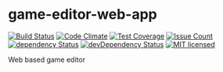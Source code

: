 # game-editor-web-app
[![Build Status](https://travis-ci.org/chriskevin/game-editor-web-app.svg?branch=master)](https://travis-ci.org/chriskevin/game-editor-web-app)
[![Code Climate](https://codeclimate.com/github/chriskevin/game-editor-web-app/badges/gpa.svg)](https://codeclimate.com/github/chriskevin/game-editor-web-app)
[![Test Coverage](https://codeclimate.com/github/chriskevin/game-editor-web-app/badges/coverage.svg)](https://codeclimate.com/github/chriskevin/game-editor-web-app/coverage)
[![Issue Count](https://codeclimate.com/github/chriskevin/game-editor-web-app/badges/issue_count.svg)](https://codeclimate.com/github/chriskevin/game-editor-web-app)
[![dependency Status](https://david-dm.org/chriskevin/game-editor-web-app.svg)](https://david-dm.org/chriskevin/game-editor-web-app)
[![devDependency Status](https://david-dm.org/chriskevin/game-editor-web-app/dev-status.svg)](https://david-dm.org/chriskevin/game-editor-web-app#info=devDependencies)
[![MIT licensed](https://img.shields.io/badge/license-MIT-blue.svg)](https://raw.githubusercontent.com/hyperium/hyper/master/LICENSE)

Web based game editor
